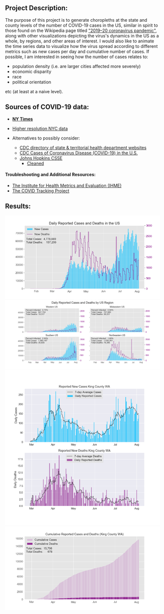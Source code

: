 <!--
For a project, write out the following:

Describing what you did
How you did it
What tools you used
What techniques you used
What data you used
What types of modeling you did
What you learned
Put a link to GitHub and/or a blog write up
-->

## Project Description: 
The purpose of this project is to generate choropleths at the state and county levels of the number of COVID-19 cases in the US, similar in spirit to those found on the Wikipedia page titled ["2019–20 coronavirus pandemic"](https://upload.wikimedia.org/wikipedia/commons/8/85/COVID-19_outbreak_USA_per_capita_cases_map_counties.svg), along with other visualizations depicting the virus's dynamics in the US as a whole, by regions, and other areas of interest. I would also like to animate the time series data to visualize how the virus spread according to different metrics such as new cases per day and cumulative number of cases. If possible, I am interested in seeing how the number of cases relates to: 
- population density (i.e. are larger cities affected more severely) 
- economic disparity 
- race 
- political orientation 

etc (at least at a naive level).

## Sources of COVID-19 data:
- **[NY Times](https://github.com/nytimes/covid-19-data)**
- [Higher resolution NYC data](https://github.com/nychealth/coronavirus-data)


- Alternatives to possibly consider:

    - [CDC directory of state & territorial health department websites](https://www.cdc.gov/publichealthgateway/healthdirectories/healthdepartments.html)
    - [CDC Cases of Coronavirus Disease (COVID-19) in the U.S.](https://www.cdc.gov/coronavirus/2019-ncov/cases-updates/cases-in-us.html)
    - [Johns Hopkins CSSE](https://github.com/CSSEGISandData/COVID-19)
        - [Cleaned](https://github.com/RamiKrispin/coronavirus)
    
#### Troubleshooting and Additional Resources:
- [The Institute for Health Metrics and Evaluation (IHME)](http://covid19.healthdata.org/united-states-of-america/washington?mkt_tok=eyJpIjoiT0dGbE9UaGhZV0ZsTkRJNSIsInQiOiJpMjBzb2N2WUpYUFM2RWFiQzZ0RGNYNVhMNEQrdytmb2ZVZkNwWSsyUFhiWjR6K1ZCWGtjR3k3c0dBckY0VEJORTVVR3o2cUFGRkJodzdBdW9EOVZZalwvSEhnRGRpTWtGN1hFbUJNSzgzQnVEM01CbEs5SFwvMHZPVjBwUzZuMGZyIn0%3D)
- [The COVID Tracking Project](https://covidtracking.com/)

## Results:
![](figures/Daily_US.png)
![](figures/Daily_US_Regions.png)
![](figures/Daily_King_County.png)
![](figures/Cumulative_King_County.png)
